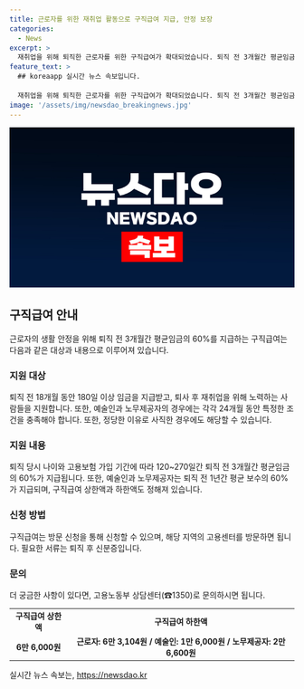 ```yaml
---
title: 근로자를 위한 재취업 활동으로 구직급여 지급, 안정 보장
categories:
  - News
excerpt: >
  재취업을 위해 퇴직한 근로자를 위한 구직급여가 확대되었습니다. 퇴직 전 3개월간 평균임금의 60%를 120~270일 동안 지급하며, 구직급여 상한액은 6만 6,000원입니다. 예술인과 노무제공자도 지원을 받을 수 있으며, 방문 신청 또는 고용센터를 통해 신청할 수 있습니다. 이는 재취업을 적극 돕기 위한 정부의 새로운 지원 정책으로, 근로자들에게 큰 도움이 될 것으로 기대됩니다. (출처: 정책브리핑 www.korea.kr)
feature_text: >
  ## koreaapp 실시간 뉴스 속보입니다.

  재취업을 위해 퇴직한 근로자를 위한 구직급여가 확대되었습니다. 퇴직 전 3개월간 평균임금의 60%를 120~270일 동안 지급하며, 구직급여 상한액은 6만 6,000원입니다. 예술인과 노무제공자도 지원을 받을 수 있으며, 방문 신청 또는 고용센터를 통해 신청할 수 있습니다. 이는 재취업을 적극 돕기 위한 정부의 새로운 지원 정책으로, 근로자들에게 큰 도움이 될 것으로 기대됩니다. (출처: 정책브리핑 www.korea.kr)
image: '/assets/img/newsdao_breakingnews.jpg'
---
```


<p><img src="/assets/img/newsdao_breakingnews.jpg" alt="koreaapp 속보" /></p>

<h2 data-ke-size="size26">구직급여 안내</h2>

<p data-ke-size="size16">근로자의 생활 안정을 위해 퇴직 전 3개월간 평균임금의 60%를 지급하는 구직급여는 다음과 같은 대상과 내용으로 이루어져 있습니다.</p>

<h3>지원 대상</h3>

<p data-ke-size="size16">퇴직 전 18개월 동안 180일 이상 임금을 지급받고, 퇴사 후 재취업을 위해 노력하는 사람들을 지원합니다. 또한, 예술인과 노무제공자의 경우에는 각각 24개월 동안 특정한 조건을 충족해야 합니다. 또한, 정당한 이유로 사직한 경우에도 해당할 수 있습니다.</p>

<h3>지원 내용</h3>

<p data-ke-size="size16">퇴직 당시 나이와 고용보험 가입 기간에 따라 120~270일간 퇴직 전 3개월간 평균임금의 60%가 지급됩니다. 또한, 예술인과 노무제공자는 퇴직 전 1년간 평균 보수의 60%가 지급되며, 구직급여 상한액과 하한액도 정해져 있습니다.</p>

<h3>신청 방법</h3>

<p data-ke-size="size16">구직급여는 방문 신청을 통해 신청할 수 있으며, 해당 지역의 고용센터를 방문하면 됩니다. 필요한 서류는 퇴직 후 신분증입니다.</p>

<h3>문의</h3>

<p data-ke-size="size16">더 궁금한 사항이 있다면, 고용노동부 상담센터(☎1350)로 문의하시면 됩니다.</p>

<table class="table table-bordered">
    <tbody>
        <tr>
            <td style="text-align: center; height: 17px;"><b>구직급여 상한액</b></td>
            <td style="text-align: center; height: 17px;"><b>구직급여 하한액</b></td>
        </tr>
        <tr>
            <td style="text-align: center; height: 17px;"><b>6만 6,000원</b></td>
            <td style="text-align: center; height: 17px;"><b>근로자: 6만 3,104원 / 예술인: 1만 6,000원 / 노무제공자: 2만 6,600원</b></td>
        </tr>
    </tbody>
</table>
실시간 뉴스 속보는, <a href="https://newsdao.kr" rel="dofollow">https://newsdao.kr</a>


